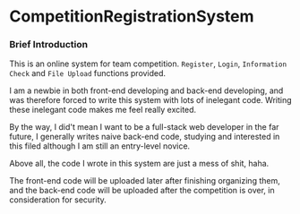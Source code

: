 # CompetitionRegistrationSystem

### Brief Introduction

This is an online system for team competition. `Register`, `Login`, `Information Check` and `File Upload` functions provided.

I am a newbie in both front-end developing and back-end developing, and was therefore forced to write this system with lots of inelegant code. Writing these inelegant code makes me feel really excited.

By the way, I did't mean I want to be a full-stack web developer in the far future, I generally writes naive back-end code, studying and interested in this filed although I am still an entry-level novice.

Above all, the code I wrote in this system are just a mess of shit, haha.

The front-end code will be uploaded later after finishing organizing them, and the back-end code will be uploaded after the competition is over, in consideration for security.
